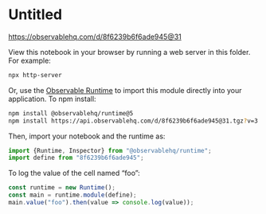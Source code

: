 # Untitled

https://observablehq.com/d/8f6239b6f6ade945@31

View this notebook in your browser by running a web server in this folder. For
example:

~~~sh
npx http-server
~~~

Or, use the [Observable Runtime](https://github.com/observablehq/runtime) to
import this module directly into your application. To npm install:

~~~sh
npm install @observablehq/runtime@5
npm install https://api.observablehq.com/d/8f6239b6f6ade945@31.tgz?v=3
~~~

Then, import your notebook and the runtime as:

~~~js
import {Runtime, Inspector} from "@observablehq/runtime";
import define from "8f6239b6f6ade945";
~~~

To log the value of the cell named “foo”:

~~~js
const runtime = new Runtime();
const main = runtime.module(define);
main.value("foo").then(value => console.log(value));
~~~
